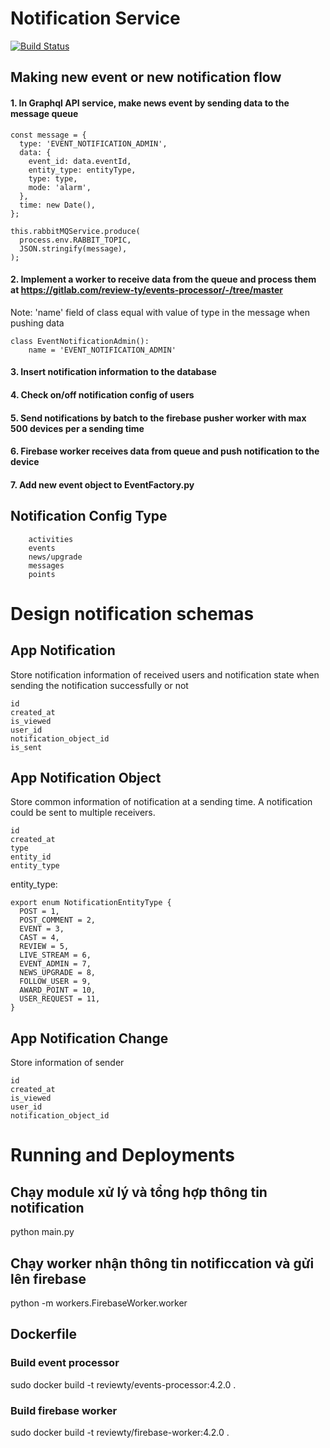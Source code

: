 # Notification Service
[![Build Status](https://travis-ci.org/joemccann/dillinger.svg?branch=master)](https://travis-ci.org/joemccann/dillinger)

## Making new event or new notification flow
#### 1.  In Graphql API service, make news event by sending data to the message queue
```
const message = {
  type: 'EVENT_NOTIFICATION_ADMIN',
  data: {
    event_id: data.eventId,
    entity_type: entityType,
    type: type,
    mode: 'alarm',
  },
  time: new Date(),
};

this.rabbitMQService.produce(
  process.env.RABBIT_TOPIC,
  JSON.stringify(message),
);
```
#### 2. Implement a worker to receive  data from the queue and process them at https://gitlab.com/review-ty/events-processor/-/tree/master
Note: 'name' field of class equal with value of type in the message when pushing data  
```
class EventNotificationAdmin():
    name = 'EVENT_NOTIFICATION_ADMIN'
```

#### 3. Insert notification information to the database
#### 4. Check on/off notification config of users
#### 5. Send notifications by batch to the firebase pusher worker with max 500 devices per a sending time 
#### 6. Firebase worker receives data from queue and push notification to the device  
#### 7. Add new event object to EventFactory.py

## Notification Config Type
```
    activities
    events
    news/upgrade
    messages
    points
```

# Design notification schemas
## App Notification
Store notification information of received users and notification state when sending the notification successfully or not
```
id
created_at
is_viewed
user_id
notification_object_id
is_sent
```

## App Notification Object
Store common information of notification at a sending time. A notification could be sent to multiple receivers.  
```
id
created_at
type
entity_id
entity_type 
```
entity_type:
```
export enum NotificationEntityType {
  POST = 1,
  POST_COMMENT = 2,
  EVENT = 3,
  CAST = 4,
  REVIEW = 5,
  LIVE_STREAM = 6,
  EVENT_ADMIN = 7,
  NEWS_UPGRADE = 8,
  FOLLOW_USER = 9,
  AWARD_POINT = 10,
  USER_REQUEST = 11,
}
```

## App Notification Change
Store information of sender
```
id
created_at
is_viewed
user_id
notification_object_id
```

# Running and Deployments

## Chạy module xử lý và tổng hợp thông tin notification
python main.py

## Chạy worker nhận thông tin notificcation và gửi lên firebase
python -m workers.FirebaseWorker.worker

## Dockerfile

### Build event processor
sudo docker build -t reviewty/events-processor:4.2.0 .

### Build firebase worker
sudo docker build -t reviewty/firebase-worker:4.2.0 .